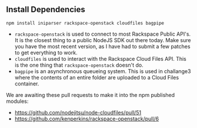 Install Dependencies
------------

    npm install iniparser rackspace-openstack cloudfiles bagpipe

- `rackspace-openstack` is used to connect to most Rackspace Public API's.  It is the closest thing to a public NodeJS SDK out there today.  Make sure you have the most recent version, as I have had to submit a few patches to get everything to work.
- `cloudfiles` is used to interact with the Rackspace Cloud Files API.  This is the one thing that `rackspace-openstack` doesn't do.
- `bagpipe` is an asynchronous queueing system.  This is used in challange3 where the contents of an entire folder are uploaded to a Cloud Files container.

We are awaiting these pull requests to make it into the npm published modules:
- https://github.com/nodejitsu/node-cloudfiles/pull/51
- https://github.com/kenperkins/rackspace-openstack/pull/6
